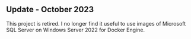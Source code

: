## Update - October 2023
This project is retired. I no longer find it useful to use images of Microsoft SQL Server on Windows Server 2022 for Docker Engine.
